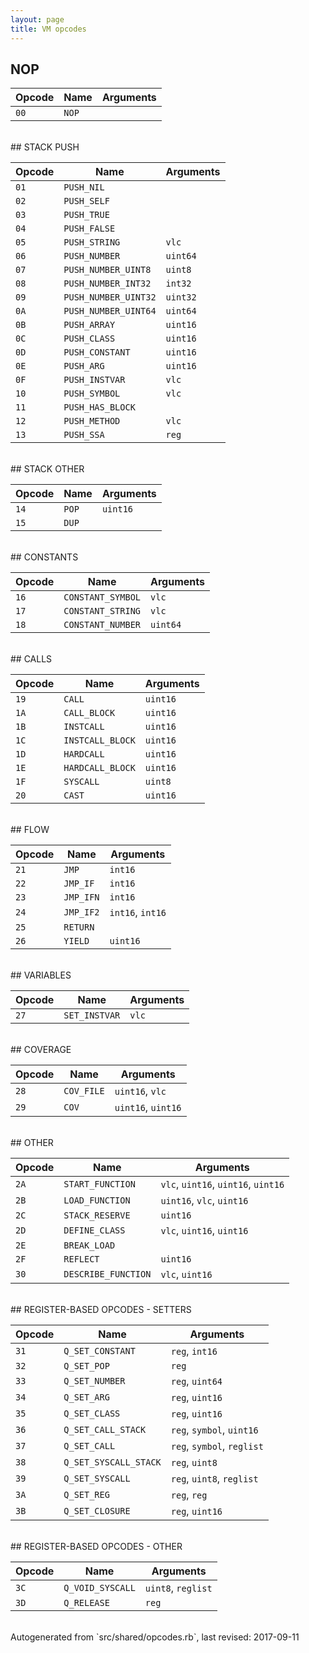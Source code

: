```yaml
---
layout: page
title: VM opcodes
---
```


## NOP

|Opcode |Name    |Arguments|
|-------|--------|---------|
|`00`|`NOP`||

<br>
## STACK PUSH

|Opcode |Name    |Arguments|
|-------|--------|---------|
|`01`|`PUSH_NIL`||
|`02`|`PUSH_SELF`||
|`03`|`PUSH_TRUE`||
|`04`|`PUSH_FALSE`||
|`05`|`PUSH_STRING`|`vlc`|
|`06`|`PUSH_NUMBER`|`uint64`|
|`07`|`PUSH_NUMBER_UINT8`|`uint8`|
|`08`|`PUSH_NUMBER_INT32`|`int32`|
|`09`|`PUSH_NUMBER_UINT32`|`uint32`|
|`0A`|`PUSH_NUMBER_UINT64`|`uint64`|
|`0B`|`PUSH_ARRAY`|`uint16`|
|`0C`|`PUSH_CLASS`|`uint16`|
|`0D`|`PUSH_CONSTANT`|`uint16`|
|`0E`|`PUSH_ARG`|`uint16`|
|`0F`|`PUSH_INSTVAR`|`vlc`|
|`10`|`PUSH_SYMBOL`|`vlc`|
|`11`|`PUSH_HAS_BLOCK`||
|`12`|`PUSH_METHOD`|`vlc`|
|`13`|`PUSH_SSA`|`reg`|

<br>
## STACK OTHER

|Opcode |Name    |Arguments|
|-------|--------|---------|
|`14`|`POP`|`uint16`|
|`15`|`DUP`||

<br>
## CONSTANTS

|Opcode |Name    |Arguments|
|-------|--------|---------|
|`16`|`CONSTANT_SYMBOL`|`vlc`|
|`17`|`CONSTANT_STRING`|`vlc`|
|`18`|`CONSTANT_NUMBER`|`uint64`|

<br>
## CALLS

|Opcode |Name    |Arguments|
|-------|--------|---------|
|`19`|`CALL`|`uint16`|
|`1A`|`CALL_BLOCK`|`uint16`|
|`1B`|`INSTCALL`|`uint16`|
|`1C`|`INSTCALL_BLOCK`|`uint16`|
|`1D`|`HARDCALL`|`uint16`|
|`1E`|`HARDCALL_BLOCK`|`uint16`|
|`1F`|`SYSCALL`|`uint8`|
|`20`|`CAST`|`uint16`|

<br>
## FLOW

|Opcode |Name    |Arguments|
|-------|--------|---------|
|`21`|`JMP`|`int16`|
|`22`|`JMP_IF`|`int16`|
|`23`|`JMP_IFN`|`int16`|
|`24`|`JMP_IF2`|`int16`, `int16`|
|`25`|`RETURN`||
|`26`|`YIELD`|`uint16`|

<br>
## VARIABLES

|Opcode |Name    |Arguments|
|-------|--------|---------|
|`27`|`SET_INSTVAR`|`vlc`|

<br>
## COVERAGE

|Opcode |Name    |Arguments|
|-------|--------|---------|
|`28`|`COV_FILE`|`uint16`, `vlc`|
|`29`|`COV`|`uint16`, `uint16`|

<br>
## OTHER

|Opcode |Name    |Arguments|
|-------|--------|---------|
|`2A`|`START_FUNCTION`|`vlc`, `uint16`, `uint16`, `uint16`|
|`2B`|`LOAD_FUNCTION`|`uint16`, `vlc`, `uint16`|
|`2C`|`STACK_RESERVE`|`uint16`|
|`2D`|`DEFINE_CLASS`|`vlc`, `uint16`, `uint16`|
|`2E`|`BREAK_LOAD`||
|`2F`|`REFLECT`|`uint16`|
|`30`|`DESCRIBE_FUNCTION`|`vlc`, `uint16`|

<br>
## REGISTER-BASED OPCODES - SETTERS

|Opcode |Name    |Arguments|
|-------|--------|---------|
|`31`|`Q_SET_CONSTANT`|`reg`, `int16`|
|`32`|`Q_SET_POP`|`reg`|
|`33`|`Q_SET_NUMBER`|`reg`, `uint64`|
|`34`|`Q_SET_ARG`|`reg`, `uint16`|
|`35`|`Q_SET_CLASS`|`reg`, `uint16`|
|`36`|`Q_SET_CALL_STACK`|`reg`, `symbol`, `uint16`|
|`37`|`Q_SET_CALL`|`reg`, `symbol`, `reglist`|
|`38`|`Q_SET_SYSCALL_STACK`|`reg`, `uint8`|
|`39`|`Q_SET_SYSCALL`|`reg`, `uint8`, `reglist`|
|`3A`|`Q_SET_REG`|`reg`, `reg`|
|`3B`|`Q_SET_CLOSURE`|`reg`, `uint16`|

<br>
## REGISTER-BASED OPCODES - OTHER

|Opcode |Name    |Arguments|
|-------|--------|---------|
|`3C`|`Q_VOID_SYSCALL`|`uint8`, `reglist`|
|`3D`|`Q_RELEASE`|`reg`|

<br>
Autogenerated from `src/shared/opcodes.rb`, last revised: 2017-09-11
